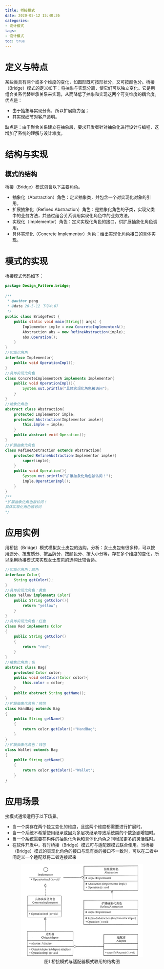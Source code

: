 ```yaml
---
title: 桥接模式
date: 2020-05-12 15:40:36
categories: 
- 设计模式
tags:
- 设计模式
toc: true
---
```

# 定义与特点
某些类具有两个或多个维度的变化，如图形既可按形状分，又可按颜色分。桥接（Bridge）模式的定义如下：将抽象与实现分离，使它们可以独立变化。它是用组合关系代替继承关系来实现，从而降低了抽象和实现这两个可变维度的耦合度。优点是：
* 由于抽象与实现分离，所以扩展能力强；
* 其实现细节对客户透明。

缺点是：由于聚合关系建立在抽象层，要求开发者针对抽象化进行设计与编程，这增加了系统的理解与设计难度。

# 结构与实现
## 模式的结构
桥接（Bridge）模式包含以下主要角色。
* 抽象化（Abstraction）角色：定义抽象类，并包含一个对实现化对象的引用。
* 扩展抽象化（Refined    Abstraction）角色：是抽象化角色的子类，实现父类中的业务方法，并通过组合关系调用实现化角色中的业务方法。
* 实现化（Implementor）角色：定义实现化角色的接口，供扩展抽象化角色调用。
* 具体实现化（Concrete Implementor）角色：给出实现化角色接口的具体实现。

# 模式的实现
桥接模式代码如下：
```java
package Design_Pattern.bridge;

/**
 * @author peng
 * @date 20-5-12 下午4:07
 */
public class BridgeTest {
    public static void main(String[] args) {
        Implementor imple = new ConcreteImplementorA();
        Abstraction abs = new RefineAbstraction(imple);
        abs.Operation();
    }
}
//实现化角色
interface Implementor{
    public void OperationImpl();
}
//具体实现化角色
class ConcreteImplementorA implements Implementor{
    public void OperationImpl(){
        System.out.println("具体实现化角色被访问");
    }
}
//抽象化角色
abstract class Abstraction{
    protected Implementor imple;
    protected Abstraction(Implementor imple){
        this.imple = imple;
    }
    public abstract void Operation();
}
//扩展抽象化角色
class RefineAbstraction extends Abstraction{
    protected RefineAbstraction(Implementor imple){
        super(imple);
    }
    public void Operation(){
        System.out.println("扩展抽象化角色被访问！");
        imple.OperationImpl();
    }
}
/**
*扩展抽象化角色被访问！
具体实现化角色被访问
*/
```
# 应用实例
用桥接（Bridge）模式模拟女士皮包的选购。分析：女士皮包有很多种，可以按用途分、按皮质分、按品牌分、按颜色分、按大小分等，存在多个维度的变化，所以采用桥接模式来实现女士皮包的选购比较合适。
```java
//实现化角色：颜色
interface Color{
    String getColor();
}
//具体实现化角色：黄色
class Yellow implements Color{
    public String getColor(){
        return "yellow";
    }
}
//具体实现化角色：红色
class Red implements Color
{
    public String getColor()
    {
        return "red";
    }
}
//抽象化角色：包
abstract class Bag{
    protected Color color;
    public void setColor(Color color){
        this.color = color;
    }
    public abstract String getName();
}
//扩展抽象化角色：挎包
class HandBag extends Bag
{
    public String getName()
    {
        return color.getColor()+"HandBag";
    }   
}
//扩展抽象化角色：钱包
class Wallet extends Bag
{
    public String getName()
    {
        return color.getColor()+"Wallet";
    }   
}
```
# 应用场景
接模式通常适用于以下场景。
* 当一个类存在两个独立变化的维度，且这两个维度都需要进行扩展时。
* 当一个系统不希望使用继承或因为多层次继承导致系统类的个数急剧增加时。
* 当一个系统需要在构件的抽象化角色和具体化角色之间增加更多的灵活性时。
* 在软件开发中，有时桥接（Bridge）模式可与适配器模式联合使用。当桥接（Bridge）模式的实现化角色的接口与现有类的接口不一致时，可以在二者中间定义一个适配器将二者连接起来

<div align=center><img src="/image/Bridge_Adapter.png" width="400"/></div>
<center>图1 桥接模式与适配器模式联用的结构图</center>